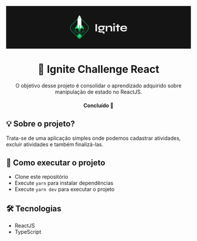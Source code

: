 <img src="./.github/ignite.png" align="center" />

</br>

<h1 align="center">🚀 Ignite Challenge React</h1>
<p align="center">O objetivo desse projeto é consolidar o aprendizado adquirido sobre manipulação de estado no ReactJS.</p>

<h4 align="center">
	Concluído 🚀
</h4>

## 💡 Sobre o projeto?
Trata-se de uma aplicação simples onde podemos cadastrar atividades, excluir atividades e também finalizá-las.

## 🚀 Como executar o projeto

- Clone este repositório
- Execute `yarn` para instalar dependências
- Execute `yarn dev` para executar o projeto

## 🛠 Tecnologias
- ReactJS
- TypeScript

